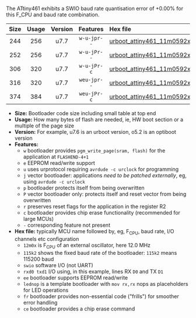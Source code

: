 The ATtiny461 exhibits a SWIO baud rate quantisation error of +0.00% for this F_CPU and baud rate combination.

|Size|Usage|Version|Features|Hex file|
|:-:|:-:|:-:|:-:|:--|
|244|256|u7.7|`w-u-jpr--`|[urboot_attiny461_11m0592x_+115k2_swio_rxb0_txb1_lednop.hex](https://raw.githubusercontent.com/stefanrueger/urboot.hex/main/mcus/attiny461/external_oscillator/fcpu_11m0592x/br_+115k2/urboot_attiny461_11m0592x_+115k2_swio_rxb0_txb1_lednop.hex)|
|252|256|u7.7|`w-u-jPr--`|[urboot_attiny461_11m0592x_+115k2_swio_rxb0_txb1.hex](https://raw.githubusercontent.com/stefanrueger/urboot.hex/main/mcus/attiny461/external_oscillator/fcpu_11m0592x/br_+115k2/urboot_attiny461_11m0592x_+115k2_swio_rxb0_txb1.hex)|
|306|320|u7.7|`w-u-jPr-c`|[urboot_attiny461_11m0592x_+115k2_swio_rxb0_txb1_lednop_fr_ce.hex](https://raw.githubusercontent.com/stefanrueger/urboot.hex/main/mcus/attiny461/external_oscillator/fcpu_11m0592x/br_+115k2/urboot_attiny461_11m0592x_+115k2_swio_rxb0_txb1_lednop_fr_ce.hex)|
|316|320|u7.7|`weu-jpr--`|[urboot_attiny461_11m0592x_+115k2_swio_rxb0_txb1_ee_lednop.hex](https://raw.githubusercontent.com/stefanrueger/urboot.hex/main/mcus/attiny461/external_oscillator/fcpu_11m0592x/br_+115k2/urboot_attiny461_11m0592x_+115k2_swio_rxb0_txb1_ee_lednop.hex)|
|374|384|u7.7|`weu-jPr-c`|[urboot_attiny461_11m0592x_+115k2_swio_rxb0_txb1_ee_lednop_fr_ce.hex](https://raw.githubusercontent.com/stefanrueger/urboot.hex/main/mcus/attiny461/external_oscillator/fcpu_11m0592x/br_+115k2/urboot_attiny461_11m0592x_+115k2_swio_rxb0_txb1_ee_lednop_fr_ce.hex)|

- **Size:** Bootloader code size including small table at top end
- **Usage:** How many bytes of flash are needed, ie, HW boot section or a multiple of the page size
- **Version:** For example, u7.6 is an urboot version, o5.2 is an optiboot version
- **Features:**
  + `w` bootloader provides `pgm_write_page(sram, flash)` for the application at `FLASHEND-4+1`
  + `e` EEPROM read/write support
  + `u` uses urprotocol requiring `avrdude -c urclock` for programming
  + `j` vector bootloader: applications *need to be patched externally*, eg, using `avrdude -c urclock`
  + `p` bootloader protects itself from being overwritten
  + `P` vector bootloader only: protects itself and reset vector from being overwritten
  + `r` preserves reset flags for the application in the register R2
  + `c` bootloader provides chip erase functionality (recommended for large MCUs)
  + `-` corresponding feature not present
- **Hex file:** typically MCU name followed by, eg, F<sub>CPU</sub>, baud rate, I/O channels etc configuration
  + `12m0x` is F<sub>CPU</sub> of an external oscillator, here 12.0 MHz
  + `115k2` shows the fixed baud rate of the bootloader: `115k2` means 115200 baud
  + `swio` software I/O (not UART)
  + `rxd0 txd1` I/O using, in this example, lines RX `D0` and TX `D1`
  + `ee` bootloader supports EEPROM read/write
  + `lednop` is a template bootloader with `mov rx,rx` nops as placeholders for LED operations
  + `fr` bootloader provides non-essential code ("frills") for smoother error handling
  + `ce` bootloader provides a chip erase command
